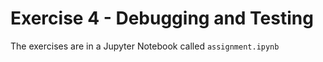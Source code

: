 # Exercise 4 - Debugging and Testing

The exercises are in a Jupyter Notebook called `assignment.ipynb`





